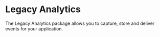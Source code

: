 # Legacy Analytics

The Legacy Analytics package allows you to capture, store and deliver events for your application.
